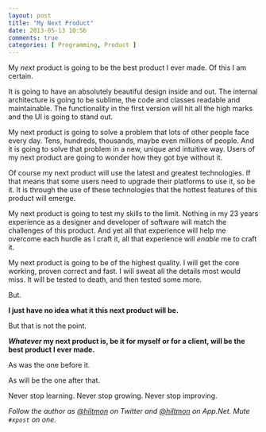 ```yaml
---
layout: post
title: "My Next Product"
date: 2013-05-13 10:56
comments: true
categories: [ Programming, Product ]
---
```


My *next* product is going to be the best product I ever made. Of this I am certain.

It is going to have an absolutely beautiful design inside and out. The internal architecture is going to be sublime, the code and classes readable and maintainable. The functionality in the first version will hit all the high marks and the UI is going to stand out.

My next product is going to solve a problem that lots of other people face every day. Tens, hundreds, thousands, maybe even millions of people. And it is going to solve that problem in a new, unique and intuitive way. Users of my next product are going to wonder how they got bye without it.

Of course my next product will use the latest and greatest technologies. If that means that some users need to upgrade their platforms to use it, so be it. It is through the use of these technologies that the hottest features of this product will emerge.

My next product is going to test my skills to the limit. Nothing in my 23 years experience as a designer and developer of software will match the challenges of this product. And yet all that experience will help me overcome each hurdle as I craft it, all that experience will *enable* me to craft it.

My next product is going to be of the highest quality. I will get the core working, proven correct and fast. I will sweat all the details most would miss. It will be tested to death, and then tested some more.

But.

**I just have no idea what it this next product will be.**

But that is not the point.

***Whatever* my next product is, be it for myself or for a client, will be the best product I ever made.**

As was the one before it.

As will be the one after that.

Never stop learning. Never stop growing. Never stop improving.

*Follow the author as [@hiltmon][1] on Twitter and [@hiltmon][2] on App.Net. Mute `#xpost` on one.*

[1]:	http://https://twitter.com/hiltmon
[2]:	http://alpha.app.net/hiltmon
